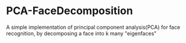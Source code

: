 # PCA-FaceDecomposition

A simple implementation of principal component analysis(PCA) for face recognition, by decomposing a face into k many "eigenfaces"

